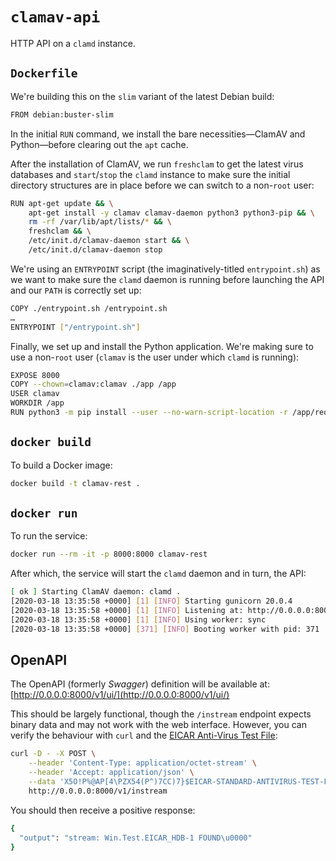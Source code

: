 # `clamav-api`

HTTP API on a `clamd` instance.

## `Dockerfile`

We're building this on the `slim` variant of the latest Debian build:

```bash
FROM debian:buster-slim
```

In the initial `RUN` command, we install the bare necessities—ClamAV
and Python—before clearing out the `apt` cache.

After the installation of ClamAV, we run `freshclam` to get the latest
virus databases and `start`/`stop` the `clamd` instance to make sure
the initial directory structures are in place before we can switch to
a non-`root` user:

```bash
RUN apt-get update && \
    apt-get install -y clamav clamav-daemon python3 python3-pip && \
    rm -rf /var/lib/apt/lists/* && \
    freshclam && \
    /etc/init.d/clamav-daemon start && \
    /etc/init.d/clamav-daemon stop
```

We're using an `ENTRYPOINT` script (the imaginatively-titled
`entrypoint.sh`) as we want to make sure the `clamd` daemon is running
before launching the API and our `PATH` is correctly set up:

```bash
COPY ./entrypoint.sh /entrypoint.sh
…
ENTRYPOINT ["/entrypoint.sh"]
```

Finally, we set up and install the Python application. We're making
sure to use a non-`root` user (`clamav` is the user under which `clamd`
is running):

```bash
EXPOSE 8000
COPY --chown=clamav:clamav ./app /app
USER clamav
WORKDIR /app
RUN python3 -m pip install --user --no-warn-script-location -r /app/requirements/production.txt
```

## `docker build`

To build a Docker image:

```bash
docker build -t clamav-rest .
```

## `docker run`

To run the service:

```bash
docker run --rm -it -p 8000:8000 clamav-rest
```

After which, the service will start the `clamd` daemon and in turn,
the API:

```bash
[ ok ] Starting ClamAV daemon: clamd .
[2020-03-18 13:35:58 +0000] [1] [INFO] Starting gunicorn 20.0.4
[2020-03-18 13:35:58 +0000] [1] [INFO] Listening at: http://0.0.0.0:8000 (1)
[2020-03-18 13:35:58 +0000] [1] [INFO] Using worker: sync
[2020-03-18 13:35:58 +0000] [371] [INFO] Booting worker with pid: 371
```

## OpenAPI

The OpenAPI (formerly _Swagger_) definition will be available at:
[http://0.0.0.0:8000/v1/ui/](http://0.0.0.0:8000/v1/ui/)

This should be largely functional, though the `/instream` endpoint
expects binary data and may not work with the web interface. However,
you can verify the behaviour with `curl` and the
[EICAR Anti-Virus Test File](https://en.wikipedia.org/wiki/EICAR_test_file):

```bash
curl -D - -X POST \
    --header 'Content-Type: application/octet-stream' \
    --header 'Accept: application/json' \
    --data 'X5O!P%@AP[4\PZX54(P^)7CC)7}$EICAR-STANDARD-ANTIVIRUS-TEST-FILE!$H+H*' \
    http://0.0.0.0:8000/v1/instream
```

You should then receive a positive response:

```bash
{
  "output": "stream: Win.Test.EICAR_HDB-1 FOUND\u0000"
}
```
